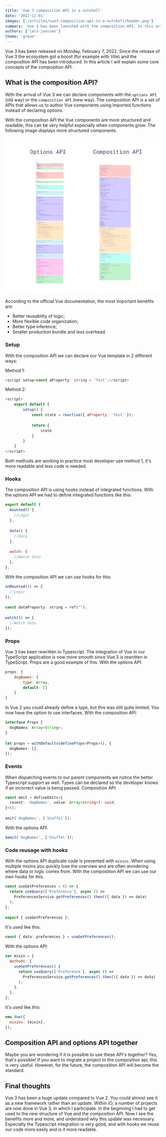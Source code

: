 ```yaml
---
title: 'Vue 3 composition API in a nutshell'
date: '2022-11-01'
images: ['/articles/vue3-composition-api-in-a-nutshell/header.png']
summary: 'Vue 3 has been launched with the composition API. In this article we dive deeper into this subject and compare it with the options API (old way).'
authors: ['lars-janssen']
theme: 'green'
---
```


Vue 3 has been released on Monday, February 7, 2022. Since the release of Vue 3 the ecosystem got a boost (for example with Vite) and
the composition API has been introduced. In this article I will explain some core concepts of the composition API.

## What is the composition API?

With the arrival of Vue 3 we can declare components with the `options API` (old way) or the `composition API` (new way). The composition API is a set of APIs that allows us to author Vue components using imported functions instead of declaring options.

With the composition API the Vue components are more structured and readable, this can be very helpful especially when components grow. The following image displays more structured components.

![vue3-options-api-composition-api](./images/vue3-composition-api-in-a-nutshell/options-api-composition-api.png)

According to the official Vue documentation, the most important benefits are:

- Better reusability of logic;
- More flexible code organization;
- Better type inference;
- Smaller production bundle and less overhead.

### Setup

With the composition API we can declare our Vue template in 2 different ways:

Method 1:

```ts
<script setup>const aProperty: string = 'Test';</script>
```

Method 2:

```js
<script>
    export default {
        setup() {
            const state = reactive({ aProperty: 'Test' });

            return {
                state
            }
        }
    }
</script>
```

Both methods are working in practice most developer use method 1, it's more readable and less code is needed.

### Hooks

The composition API is using hooks instead of integrated functions. With the options API we had
to define integrated functions like this:

```js
export default {
  mounted() {
    //Logic
  },

  data() {
    //Data
  },

  watch: {
    //Watch data
  },
};
```

With the composition API we can use hooks for this:

```js
onMounted(() => {
  //Logic
});

const dataProperty: string = ref("");

watch(() => {
  //Watch data
});
```

### Props

Vue 3 has been rewritten in Typescript. The integration of Vue in our TypeScript application is now more smooth since Vue 3 is rewritten in TypeScript. Props are a good example of this. With the options API:

```js
props: {
    dogNames: {
        type: Array,
        default: []
    }
}
```

In Vue 2 you could already define a type, but this was still quite limited. You now have the option to use interfaces. With the composition API:

```ts
interface Props {
  dogNames: Array<String>;
}

let props = withDefaults(defineProps<Props>(), {
  dogNames: [],
});
```

### Events

When dispatching events to our parent components we notice the better Typescript support as well. Types
can be declared so the developer knows if an incorrect value is being passed. Composition API:

```ts
const emit = defineEmits<{
  (event: 'dogNames', value: Array<string>): void;
}>();

emit('dogNames', ['Snuffel']);
```

With the options API:

```js
$emit('dogNames', ['Snuffel']);
```

### Code reusage with hooks

With the options API duplicate code is prevented with `mixins`. When using multiple mixins you quickly lose the overview and are often wondering where data or logic comes from. With the composition API we can use our own hooks for this.

```ts
const useGetPreferences = () => {
  return useQuery(['Preference'], async () =>
    PreferencesService.getPreferences().then(({ data }) => data)
  );
};

export { useGetPreferences };
```

It's used like this:

```ts
const { data: preferences } = useGetPreferences();
```

With the options API:

```js
var mixin = {
  methods: {
    useGetPreferences() {
      return useQuery(['Preference'], async () =>
        PreferencesService.getPreferences().then(({ data }) => data)
      );
    },
  },
};
```

It's used like this:

```js
new Vue({
  mixins: [mixin],
});
```

## Composition API and options API together

Maybe you are wondering if it is possible to use these API's together? Yes, that's possible! If you want to migrate a project to the composition api, this is very useful. However, for the future, the composition API will become the standard.

## Final thoughts

Vue 3 has been a huge update compared to Vue 2. You could almost see it as a new framework rather than an update. Within iO, a number of projects are now done in Vue 3, in which I participate. In the beginning I had to get used to the new structure of Vue and the composition API. Now I see the benefits more and more, and understand why this update was necessary. Especially the Typescript integration is very good, and with hooks we reuse our code more easily and is it more readable.
